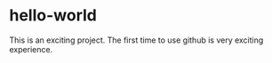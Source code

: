 # hello-world
This is an exciting project.
The first time to use github is very exciting experience.
